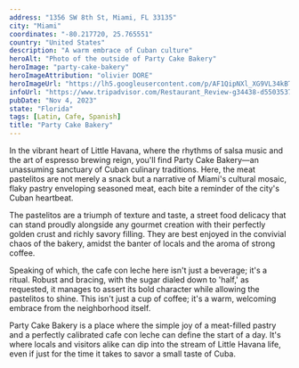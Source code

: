 ```yaml
---
address: "1356 SW 8th St, Miami, FL 33135"
city: "Miami"
coordinates: "-80.217720, 25.765551"
country: "United States"
description: "A warm embrace of Cuban culture"
heroAlt: "Photo of the outside of Party Cake Bakery"
heroImage: "party-cake-bakery"
heroImageAttribution: "olivier DORE"
heroImageUrl: "https://lh5.googleusercontent.com/p/AF1QipNXl_XG9VL34kBT0jris0XAwuuAhCxoA7q2ie5N=s1031-k-no"
infoUrl: "https://www.tripadvisor.com/Restaurant_Review-g34438-d5503537-Reviews-Party_Cake_Bakery-Miami_Florida.html"
pubDate: "Nov 4, 2023"
state: "Florida"
tags: [Latin, Cafe, Spanish]
title: "Party Cake Bakery"
---
```


In the vibrant heart of Little Havana, where the rhythms of salsa music and the art of espresso brewing reign, you'll find Party Cake Bakery—an unassuming sanctuary of Cuban culinary traditions. Here, the meat pastelitos are not merely a snack but a narrative of Miami's cultural mosaic, flaky pastry enveloping seasoned meat, each bite a reminder of the city's Cuban heartbeat.

The pastelitos are a triumph of texture and taste, a street food delicacy that can stand proudly alongside any gourmet creation with their perfectly golden crust and richly savory filling. They are best enjoyed in the convivial chaos of the bakery, amidst the banter of locals and the aroma of strong coffee.

Speaking of which, the cafe con leche here isn't just a beverage; it's a ritual. Robust and bracing, with the sugar dialed down to 'half,' as requested, it manages to assert its bold character while allowing the pastelitos to shine. This isn't just a cup of coffee; it's a warm, welcoming embrace from the neighborhood itself.

Party Cake Bakery is a place where the simple joy of a meat-filled pastry and a perfectly calibrated cafe con leche can define the start of a day. It's where locals and visitors alike can dip into the stream of Little Havana life, even if just for the time it takes to savor a small taste of Cuba.
